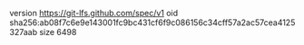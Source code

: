 version https://git-lfs.github.com/spec/v1
oid sha256:ab08f7c6e9e143001fc9bc431cf6f9c086156c34cff57a2ac57cea4125327aab
size 6498
